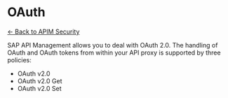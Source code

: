 # OAuth


[<- Back to APIM Security](./apim-security-readme.md)

SAP API Management allows you to deal with OAuth 2.0. The handling of OAuth and OAuth tokens from within your API proxy is supported by three policies:

* OAuth v2.0
* OAuth v2.0 Get
* OAuth v2.0 Set